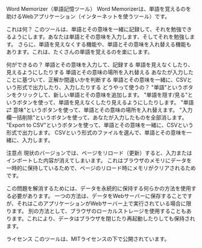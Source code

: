 Word Memorizer（単語記憶ツール）
Word Memorizerは、単語を覚えるのを助けるWebアプリケーション（インターネットを使うツール）です。

これは何？
このツールは、単語とその意味を一緒に記録して、それを勉強できるようにします。あなたは単語とその意味を入力します、そしてそれを勉強します。
さらに、単語を見えなくする機能や、単語とその意味を入れ替える機能もあります。これは、たくさんの単語を覚えるのを楽にします。

何ができるの？
単語とその意味を入力して、記録する
単語を見えなくしたり、見えるようにしたりする
単語とその意味の場所を入れ替える
あなたが入力したことに基づいて、正解か間違いかを判断する
単語とその意味を一緒に、CSVという形式で出力したり、入力したりする
どうやって使うの？
"単語"というボタンをクリックして、新しい単語とその意味を追加します。
"単語を隠す/見る"というボタンを使って、単語を見えなくしたり見えるようにしたりします。
"単語 ⇄ 意味"というボタンを使って、単語とその意味の場所を入れ替えます。
"入力欄一括削除"というボタンを使って、あなたが入力したものを全部消します。
"Export to CSV"というボタンを使って、単語とその意味を一緒に、CSVという形式で出力します。
CSVという形式のファイルを選んで、単語とその意味を一緒に、入力します。

注意点
現状のバージョンでは、ページをリロード（更新）すると、入力またはインポートした内容が消えてしまいます。
これはブラウザのメモリにデータを一時的に保持しているためで、ページのリロード時にメモリがクリアされるためです。

この問題を解消するためには、データを永続的に保持する何らかの方法を使用する必要があります。
一つの方法は、データをWebサーバーに保存することですが、それはこのアプリケーションがWebサーバー上で実行されている場合に限ります。
別の方法として、ブラウザのローカルストレージを使用することもあります。これにより、データはブラウザを閉じたり再起動したりしても保持されます。

ライセンス
このツールは、MITライセンスの下で公開されています。
